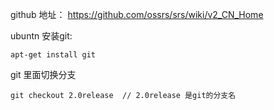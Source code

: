 github 地址：
https://github.com/ossrs/srs/wiki/v2_CN_Home

ubuntn 安装git:

```objc
apt-get install git
```

git 里面切换分支
```objc
git checkout 2.0release  // 2.0release 是git的分支名
```
